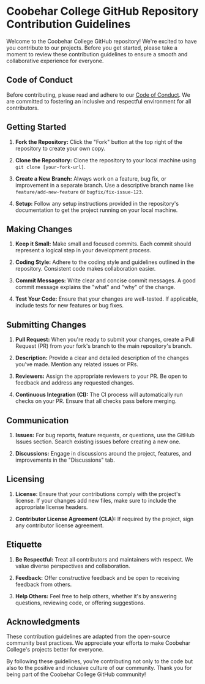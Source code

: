 # Coobehar College GitHub Repository Contribution Guidelines

Welcome to the Coobehar College GitHub repository! We're excited to have you contribute to our projects. Before you get started, please take a moment to review these contribution guidelines to ensure a smooth and collaborative experience for everyone.

## Code of Conduct

Before contributing, please read and adhere to our [Code of Conduct](codeofconduct). We are committed to fostering an inclusive and respectful environment for all contributors.

## Getting Started

1. **Fork the Repository:** Click the "Fork" button at the top right of the repository to create your own copy.

2. **Clone the Repository:** Clone the repository to your local machine using `git clone [your-fork-url]`.

3. **Create a New Branch:** Always work on a feature, bug fix, or improvement in a separate branch. Use a descriptive branch name like `feature/add-new-feature` or `bugfix/fix-issue-123`.

4. **Setup:** Follow any setup instructions provided in the repository's documentation to get the project running on your local machine.

## Making Changes

1. **Keep it Small:** Make small and focused commits. Each commit should represent a logical step in your development process.

2. **Coding Style:** Adhere to the coding style and guidelines outlined in the repository. Consistent code makes collaboration easier.

3. **Commit Messages:** Write clear and concise commit messages. A good commit message explains the "what" and "why" of the change.

4. **Test Your Code:** Ensure that your changes are well-tested. If applicable, include tests for new features or bug fixes.

## Submitting Changes

1. **Pull Request:** When you're ready to submit your changes, create a Pull Request (PR) from your fork's branch to the main repository's branch.

2. **Description:** Provide a clear and detailed description of the changes you've made. Mention any related issues or PRs.

3. **Reviewers:** Assign the appropriate reviewers to your PR. Be open to feedback and address any requested changes.

4. **Continuous Integration (CI):** The CI process will automatically run checks on your PR. Ensure that all checks pass before merging.

## Communication

1. **Issues:** For bug reports, feature requests, or questions, use the GitHub Issues section. Search existing issues before creating a new one.

2. **Discussions:** Engage in discussions around the project, features, and improvements in the "Discussions" tab.

## Licensing

1. **License:** Ensure that your contributions comply with the project's license. If your changes add new files, make sure to include the appropriate license headers.

2. **Contributor License Agreement (CLA):** If required by the project, sign any contributor license agreement.

## Etiquette

1. **Be Respectful:** Treat all contributors and maintainers with respect. We value diverse perspectives and collaboration.

2. **Feedback:** Offer constructive feedback and be open to receiving feedback from others.

3. **Help Others:** Feel free to help others, whether it's by answering questions, reviewing code, or offering suggestions.

## Acknowledgments

These contribution guidelines are adapted from the open-source community best practices. We appreciate your efforts to make Coobehar College's projects better for everyone.

By following these guidelines, you're contributing not only to the code but also to the positive and inclusive culture of our community. Thank you for being part of the Coobehar College GitHub community!
